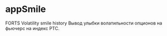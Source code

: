# appSmile
FORTS Volatility smile history
Вывод улыбки волатильности опционов на фьючерс на индекс РТС.
